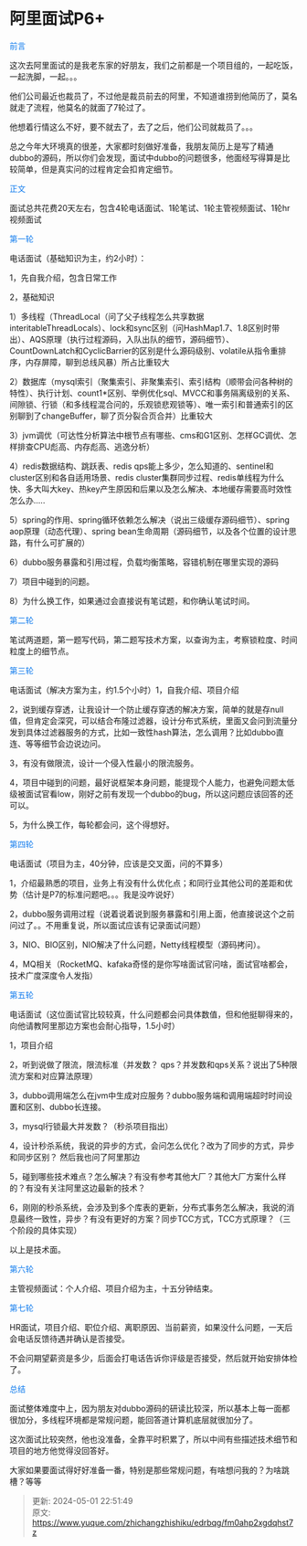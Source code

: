 # 阿里面试P6+

<font style="color:#117CEE;">前言</font>

这次去阿里面试的是我老东家的好朋友，我们之前都是一个项目组的，一起吃饭，一起洗脚，一起。。。

他们公司最近也裁员了，不过他是裁员前去的阿里，不知道谁捞到他简历了，莫名就走了流程，他莫名的就面了7轮过了。

他想着行情这么不好，要不就去了，去了之后，他们公司就裁员了。。。

总之今年大环境真的很差，大家都时刻做好准备，我朋友简历上是写了精通dubbo的源码，所以你们会发现，面试中dubbo的问题很多，他面经写得算是比较简单，但是真实问的过程肯定会扣肯定细节。

<font style="color:#117CEE;">正文</font>

面试总共花费20天左右，包含4轮电话面试、1轮笔试、1轮主管视频面试、1轮hr视频面试

<font style="color:#117CEE;">第一轮</font>

电话面试（基础知识为主，约2小时）：

1，先自我介绍，包含日常工作

2，基础知识

 1）多线程（ThreadLocal（问了父子线程怎么共享数据 interitableThreadLocals）、lock和sync区别（问HashMap1.7、1.8区别时带出）、AQS原理（执行过程源码，入队出队的细节，源码细节）、CountDownLatch和CyclicBarrier的区别是什么源码级别、volatile从指令重排序，内存屏障，聊到总线风暴）所占比重较大

 2）数据库（mysql索引（聚集索引、非聚集索引、索引结构（顺带会问各种树的特性）、执行计划、count1*区别、举例优化sql、MVCC和事务隔离级别的关系、间隙锁、行锁（和多线程混合问的，乐观锁悲观锁等）、唯一索引和普通索引的区别聊到了changeBuffer，聊了页分裂合页合并）比重较大

 3）jvm调优（可达性分析算法中根节点有哪些、cms和G1区别、怎样GC调优、怎样排查CPU彪高、内存彪高、逃逸分析）

 4）redis数据结构、跳跃表、redis qps能上多少，怎么知道的、sentinel和cluster区别和各自适用场景、redis cluster集群同步过程、redis单线程为什么快、多大叫大key、热key产生原因和后果以及怎么解决、本地缓存需要高时效性怎么办.....

 5）spring的作用、spring循环依赖怎么解决（说出三级缓存源码细节）、spring aop原理（动态代理）、spring bean生命周期（源码细节，以及各个位置的设计思路，有什么可扩展的）

 6）dubbo服务暴露和引用过程，负载均衡策略，容错机制在哪里实现的源码

 7）项目中碰到的问题。

 8）为什么换工作，如果通过会直接说有笔试题，和你确认笔试时间。

<font style="color:#117CEE;">第二轮</font>

笔试两道题，第一题写代码，第二题写技术方案，以查询为主，考察锁粒度、时间粒度上的细节点。

<font style="color:#117CEE;">第三轮</font>

电话面试（解决方案为主，约1.5个小时）1，自我介绍、项目介绍

2，说到缓存穿透，让我设计一个防止缓存穿透的解决方案，简单的就是存null值，但肯定会深究，可以结合布隆过滤器，设计分布式系统，里面又会问到流量分发到具体过滤器服务的方式，比如一致性hash算法，怎么调用？比如dubbo直连、等等细节会边说边问。

3，有没有做限流，设计一个侵入性最小的限流服务。

4，项目中碰到的问题，最好说框架本身问题，能提现个人能力，也避免问题太低级被面试官看low，刚好之前有发现一个dubbo的bug，所以这问题应该回答的还可以。

5，为什么换工作，每轮都会问，这个得想好。

<font style="color:#117CEE;">第四轮</font>

电话面试（项目为主，40分钟，应该是交叉面，问的不算多）

1，介绍最熟悉的项目，业务上有没有什么优化点；和同行业其他公司的差距和优势（估计是P7的标准问题吧。。。我是没咋说好）

2，dubbo服务调用过程（说着说着说到服务暴露和引用上面，他直接说这个之前问过了。。不用重复说，所以面试应该有记录面试问题）

3，NIO、BIO区别，NIO解决了什么问题，Netty线程模型（源码拷问）。

4，MQ相关（RocketMQ、kafaka奇怪的是你写啥面试官问啥，面试官啥都会，技术广度深度令人发指）

<font style="color:#117CEE;">第五轮</font>

电话面试（这位面试官比较较真，什么问题都会问具体数值，但和他挺聊得来的，向他请教阿里那边方案也会耐心指导，1.5小时）

1，项目介绍

2，听到说做了限流，限流标准（并发数？ qps？并发数和qps关系？说出了5种限流方案和对应算法原理）

3，dubbo调用端怎么在jvm中生成对应服务？dubbo服务端和调用端超时时间设置和区别、dubbo长连接。

3，mysql行锁最大并发数？（秒杀项目指出）

4，设计秒杀系统，我说的异步的方式，会问怎么优化？改为了同步的方式，异步和同步区别？ 然后我也问了阿里那边

5，碰到哪些技术难点？怎么解决？有没有参考其他大厂？其他大厂方案什么样的？有没有关注阿里这边最新的技术？

6，刚刚的秒杀系统，会涉及到多个库表的更新，分布式事务怎么解决，我说的消息最终一致性，异步？有没有更好的方案？同步TCC方式，TCC方式原理？（三个阶段的具体实现）

以上是技术面。

<font style="color:#117CEE;">第六轮</font>

主管视频面试：个人介绍、项目介绍为主，十五分钟结束。

<font style="color:#117CEE;">第七轮</font>

HR面试，项目介绍、职位介绍、离职原因、当前薪资，如果没什么问题，一天后会电话反馈待遇并确认是否接受。

不会问期望薪资是多少，后面会打电话告诉你评级是否接受，然后就开始安排体检了。

<font style="color:#117CEE;">总结</font>

面试整体难度中上，因为朋友对dubbo源码的研读比较深，所以基本上每一面都很加分，多线程环境都是常规问题，能回答道计算机底层就很加分了。

这次面试比较突然，他也没准备，全靠平时积累了，所以中间有些描述技术细节和项目的地方他觉得没回答好。

大家如果要面试得好好准备一番，特别是那些常规问题，有啥想问我的？为啥跳槽？等等



> 更新: 2024-05-01 22:51:49  
> 原文: <https://www.yuque.com/zhichangzhishiku/edrbqg/fm0ahp2xgdqhst7z>